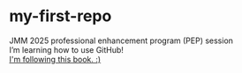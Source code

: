 # my-first-repo
JMM 2025 professional enhancement program (PEP) session  
I’m learning how to use GitHub!  
[I'm following this book. :)](https://g4m.clontz.org)  

